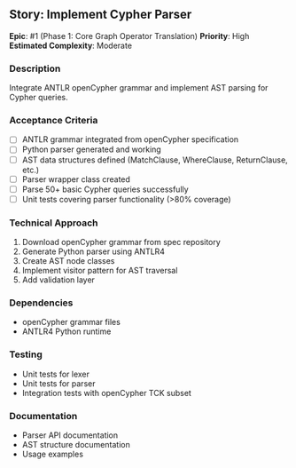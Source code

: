 ## Story: Implement Cypher Parser

**Epic**: #1 (Phase 1: Core Graph Operator Translation)
**Priority**: High
**Estimated Complexity**: Moderate

### Description
Integrate ANTLR openCypher grammar and implement AST parsing for Cypher queries.

### Acceptance Criteria
- [ ] ANTLR grammar integrated from openCypher specification
- [ ] Python parser generated and working
- [ ] AST data structures defined (MatchClause, WhereClause, ReturnClause, etc.)
- [ ] Parser wrapper class created
- [ ] Parse 50+ basic Cypher queries successfully
- [ ] Unit tests covering parser functionality (>80% coverage)

### Technical Approach
1. Download openCypher grammar from spec repository
2. Generate Python parser using ANTLR4
3. Create AST node classes
4. Implement visitor pattern for AST traversal
5. Add validation layer

### Dependencies
- openCypher grammar files
- ANTLR4 Python runtime

### Testing
- Unit tests for lexer
- Unit tests for parser
- Integration tests with openCypher TCK subset

### Documentation
- Parser API documentation
- AST structure documentation
- Usage examples
